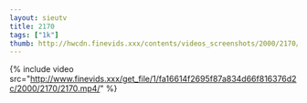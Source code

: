```yaml
--- 
layout: sieutv
title: 2170
tags: ["1k"]
thumb: http://hwcdn.finevids.xxx/contents/videos_screenshots/2000/2170/preview.mp4.jpg
---
```

{% include video src="http://www.finevids.xxx/get_file/1/fa16614f2695f87a834d66f816376d2c/2000/2170/2170.mp4/" %} 
